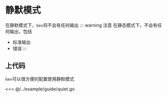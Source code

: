 # 静默模式

在静默模式下，`Gex`将不会有任何输出
::: warning 注意 在静态模式下，不会有任何输出，包括

- 标准输出
- 错误
  :::

## 上代码

`Gex`可以很方便的配置使用静默模式

<<< @/../example/guide/quiet.go
